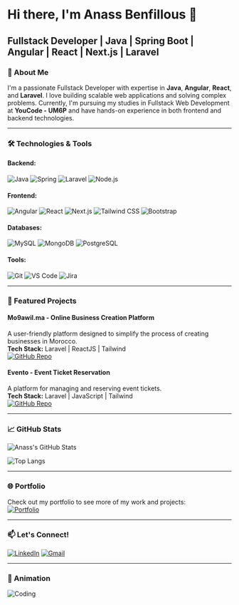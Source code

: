 # Hi there, I'm Anass Benfillous 👋

## Fullstack Developer | Java | Spring Boot | Angular | React | Next.js | Laravel

### 🚀 About Me

I'm a passionate Fullstack Developer with expertise in **Java**, **Angular**, **React**, and **Laravel**. I love building scalable web applications and solving complex problems. Currently, I'm pursuing my studies in Fullstack Web Development at **YouCode - UM6P** and have hands-on experience in both frontend and backend technologies.

---

### 🛠️ Technologies & Tools

#### **Backend:**
![Java](https://img.shields.io/badge/Java-ED8B00?style=for-the-badge&logo=openjdk&logoColor=white)
![Spring](https://img.shields.io/badge/Spring-6DB33F?style=for-the-badge&logo=spring&logoColor=white)
![Laravel](https://img.shields.io/badge/Laravel-FF2D20?style=for-the-badge&logo=laravel&logoColor=white)
![Node.js](https://img.shields.io/badge/Node.js-339933?style=for-the-badge&logo=nodedotjs&logoColor=white)

#### **Frontend:**
![Angular](https://img.shields.io/badge/Angular-DD0031?style=for-the-badge&logo=angular&logoColor=white)
![React](https://img.shields.io/badge/React-20232A?style=for-the-badge&logo=react&logoColor=61DAFB)
![Next.js](https://img.shields.io/badge/Next.js-000000?style=for-the-badge&logo=nextdotjs&logoColor=white)
![Tailwind CSS](https://img.shields.io/badge/Tailwind_CSS-38B2AC?style=for-the-badge&logo=tailwind-css&logoColor=white)
![Bootstrap](https://img.shields.io/badge/Bootstrap-563D7C?style=for-the-badge&logo=bootstrap&logoColor=white)

#### **Databases:**
![MySQL](https://img.shields.io/badge/MySQL-005C84?style=for-the-badge&logo=mysql&logoColor=white)
![MongoDB](https://img.shields.io/badge/MongoDB-4EA94B?style=for-the-badge&logo=mongodb&logoColor=white)
![PostgreSQL](https://img.shields.io/badge/PostgreSQL-316192?style=for-the-badge&logo=postgresql&logoColor=white)

#### **Tools:**
![Git](https://img.shields.io/badge/Git-F05032?style=for-the-badge&logo=git&logoColor=white)
![VS Code](https://img.shields.io/badge/VS_Code-007ACC?style=for-the-badge&logo=visual-studio-code&logoColor=white)
![Jira](https://img.shields.io/badge/Jira-0052CC?style=for-the-badge&logo=jira&logoColor=white)

---

### 🌟 Featured Projects

#### **Mo9awil.ma - Online Business Creation Platform**
A user-friendly platform designed to simplify the process of creating businesses in Morocco.  
**Tech Stack:** Laravel | ReactJS | Tailwind  
[![GitHub Repo](https://img.shields.io/badge/GitHub-Repository-181717?style=for-the-badge&logo=github)](https://github.com/benfill/mo9awil.ma)

#### **Evento - Event Ticket Reservation**
A platform for managing and reserving event tickets.  
**Tech Stack:** Laravel | JavaScript | Tailwind  
[![GitHub Repo](https://img.shields.io/badge/GitHub-Repository-181717?style=for-the-badge&logo=github)](https://github.com/benfill/evento)

---

### 📈 GitHub Stats

![Anass's GitHub Stats](https://github-readme-stats.vercel.app/api?username=benfill&show_icons=true&theme=radical)

![Top Langs](https://github-readme-stats.vercel.app/api/top-langs/?username=benfill&layout=compact&theme=radical)

---

### 🌐 Portfolio

Check out my portfolio to see more of my work and projects:  
[![Portfolio](https://img.shields.io/badge/Portfolio-000000?style=for-the-badge&logo=vercel&logoColor=white)](https://benfill.vercel.app/)

---

### 📫 Let's Connect!

[![LinkedIn](https://img.shields.io/badge/LinkedIn-0077B5?style=for-the-badge&logo=linkedin&logoColor=white)](https://www.linkedin.com/in/benfill/)
[![Gmail](https://img.shields.io/badge/Gmail-D14836?style=for-the-badge&logo=gmail&logoColor=white)](mailto:benfianass@gmail.com)

---

### 🎨 Animation

![Coding](https://media.giphy.com/media/L1R1tvI9svkIWwpVYr/giphy.gif)
